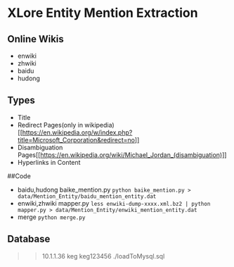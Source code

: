 # XLore Entity Mention Extraction

## Online Wikis
* enwiki
* zhwiki
* baidu
* hudong

## Types
* Title
* Redirect Pages(only in wikipedia) [[https://en.wikipedia.org/w/index.php?title=Microsoft_Corporation&redirect=no]]
* Disambiguation Pages[[https://en.wikipedia.org/wiki/Michael_Jordan_(disambiguation)]]
* Hyperlinks in Content

##Code
* baidu,hudong baike_mention.py
    `python baike_mention.py > data/Mention_Entity/baidu_mention_entity.dat`
* enwiki,zhwiki mapper.py
    `less enwiki-dump-xxxx.xml.bz2 | python mapper.py > data/Mention_Entity/enwiki_mention_entity.dat`
* merge
    `python merge.py`

## Database
>> 10.1.1.36 keg keg123456
>> ./loadToMysql.sql


